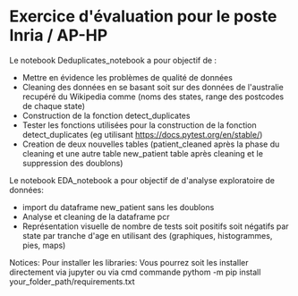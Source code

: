 # Exercice d'évaluation pour le poste Inria / AP-HP

Le notebook Deduplicates_notebook a pour objectif de : 
* Mettre en évidence les problèmes de qualité de données 
* Cleaning des données en se basant soit sur des données de l'australie recupéré du Wikipedia 
comme (noms des states, range des postcodes de chaque state)
* Construction de la fonction detect_duplicates 
* Tester les fonctions utilisées pour la construction de la fonction detect_duplicates (eg utilisant https://docs.pytest.org/en/stable/)
* Creation de deux nouvelles tables (patient_cleaned après la phase du cleaning et une autre table new_patient table après cleaning et 
le suppression des doublons)

Le notebook EDA_notebook a pour objectif de d'analyse exploratoire de données: 
* import du dataframe new_patient sans les doublons
* Analyse et cleaning de la dataframe pcr 
* Représentation visuelle de nombre de tests soit positifs soit négatifs par state par tranche d'age en utilisant des 
(graphiques, histogrammes, pies, maps)

Notices:
Pour installer les libraries: Vous pourrez soit les installer directement via jupyter ou via cmd commande pythom -m pip install your_folder_path/requirements.txt

